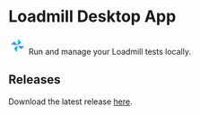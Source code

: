 # Loadmill Desktop App
<img src="images/loadmill-macOS-app-icon.png" width="32">
<span>Run and manage your </span><a ref="https://www.loadmill.com">Loadmill</a><span> tests locally.</span>

## Releases
Download the latest release [here](https://github.com/loadmill/loadmill-desktop-agent/releases/latest).
